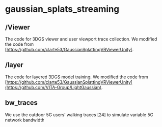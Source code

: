 # gaussian_splats_streaming

## /Viewer
The code for 3DGS viewer and user viewport trace collection. We modified the code from [https://github.com/clarte53/GaussianSplattingVRViewerUnity].

## /layer
The code for layered 3DGS model training. We modified the code from [https://github.com/clarte53/GaussianSplattingVRViewerUnity](https://github.com/VITA-Group/LightGaussian).

## bw_traces
We use the outdoor 5G users’ walking traces [24] to simulate variable 5G network bandwidth
